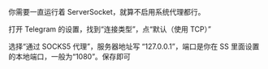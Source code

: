 你需要一直运行着 ServerSocket，就算不启用系统代理都行。

打开 Telegram 的设置，找到“连接类型”，点“默认（使用 TCP）”

选择“通过 SOCKS5 代理”，服务器地址写 “127.0.0.1”，端口是你在 SS 里面设置的本地端口，一般为“1080”。保存即可
